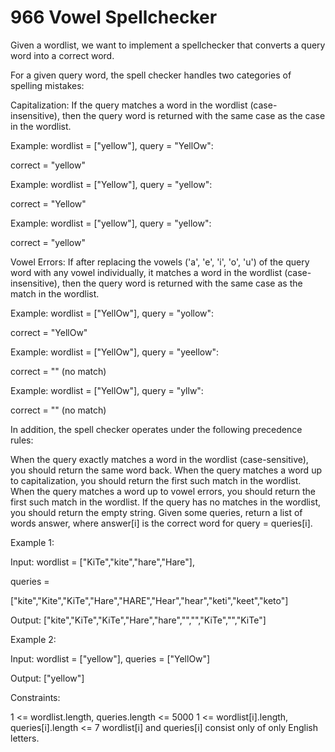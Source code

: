 # 966 Vowel Spellchecker

Given a wordlist, we want to implement a spellchecker that converts a query word into a correct word.

For a given query word, the spell checker handles two categories of spelling mistakes:

Capitalization: If the query matches a word in the wordlist (case-insensitive), then the query word is returned with the same case as the case in the wordlist.

Example: wordlist = ["yellow"], query = "YellOw": 

correct = "yellow"

Example: wordlist = ["Yellow"], query = "yellow": 

correct = "Yellow"

Example: wordlist = ["yellow"], query = "yellow": 

correct = "yellow"

Vowel Errors: If after replacing the vowels ('a', 'e', 'i', 'o', 'u') of the query word with any vowel individually, it matches a word in the wordlist (case-insensitive), then the query word is returned with the same case as the match in the wordlist.

Example: wordlist = ["YellOw"], query = "yollow": 

correct = "YellOw"

Example: wordlist = ["YellOw"], query = "yeellow":

correct = "" (no match)

Example: wordlist = ["YellOw"], query = "yllw": 

correct = "" (no match)

In addition, the spell checker operates under the following precedence rules:

When the query exactly matches a word in the wordlist (case-sensitive), you should return the same word back.
When the query matches a word up to capitalization, you should return the first such match in the wordlist.
When the query matches a word up to vowel errors, you should return the first such match in the wordlist.
If the query has no matches in the wordlist, you should return the empty string.
Given some queries, return a list of words answer, where answer[i] is the correct word for query = queries[i].

 

Example 1:

Input: wordlist = ["KiTe","kite","hare","Hare"], 

queries = 

["kite","Kite","KiTe","Hare","HARE","Hear","hear","keti","keet","keto"]

Output: 
["kite","KiTe","KiTe","Hare","hare","","","KiTe","","KiTe"]

Example 2:

Input: wordlist = ["yellow"], queries = ["YellOw"]

Output: ["yellow"]
 

Constraints:

1 <= wordlist.length, queries.length <= 5000
1 <= wordlist[i].length, queries[i].length <= 7
wordlist[i] and queries[i] consist only of only English letters.